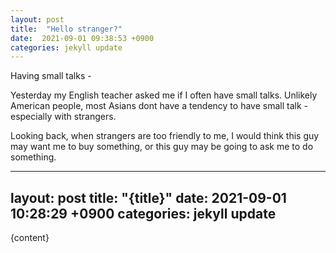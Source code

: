 ```yaml
---
layout: post
title:  "Hello stranger?"
date:  2021-09-01 09:38:53 +0900 
categories: jekyll update
---
```


Having small talks -

Yesterday my English teacher asked me if I often have small talks. 
Unlikely American people, most Asians dont have a tendency to have small talk - especially with strangers. 

Looking back, when strangers are too friendly to me, I would think this guy may want me to buy something, or this guy may be going to ask me to do something.

---
layout: post
title:  "{title}"
date:  2021-09-01 10:28:29 +0900 
categories: jekyll update
---

{content}
